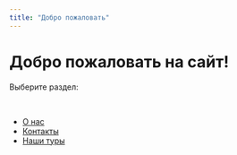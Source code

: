 ```yaml
---
title: "Добро пожаловать"
---
```


# Добро пожаловать на сайт!

Выберите раздел:

<br>

- [О нас](/about/)
- [Контакты](/contact/)
- [Наши туры](/tours/)
